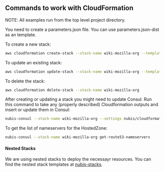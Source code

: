 ﻿## Commands to work with CloudFormation

NOTE: All examples run from the top level project directory.

You need to create a parameters.json file. You can use parameters.json-dist as an template.

To create a new stack:
```bash
aws cloudformation create-stack --stack-name wiki-mozilla-org --template-body file://nubis/cloudformation/main.json --parameters file://nubis/cloudformation/parameters.json
```

To update an existing stack:
```bash
aws cloudformation update-stack --stack-name wiki-mozilla-org --template-body file://nubis/cloudformation/main.json --parameters file://nubis/cloudformation/parameters.json
```

To delete the stack:
```bash
aws cloudformation delete-stack --stack-name wiki-mozilla-org
```

After creating or updating a stack you might need to update Consul. Run this command to take any (properly described) Cloudformation outputs and insert or update them in Consul:
```bash
nubis-consul --stack-name wiki-mozilla-org --settings nubis/cloudformation/parameters.json get-and-update
```

To get the list of nameservers for the HostedZone:
```bash
nubis-consul --stack-name wiki-mozilla-org get-route53-nameservers
```

#### Nested Stacks

We are using nested stacks to deploy the necessayr resources. You can find the nested stack templates at [nubis-stacks](https://github.com/Nubisproject/nubis-stacks).